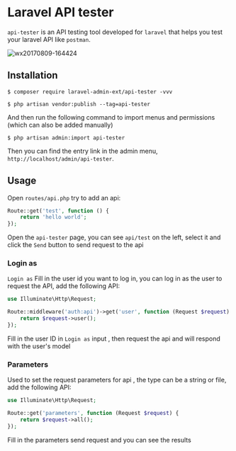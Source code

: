 # Laravel API tester

`api-tester` is an API testing tool developed for `laravel` that helps you test your laravel API like `postman`.

![wx20170809-164424](https://user-images.githubusercontent.com/1479100/29112946-1e32971c-7d22-11e7-8cc0-5b7ad25d084e.png)

## Installation

```shell
$ composer require laravel-admin-ext/api-tester -vvv

$ php artisan vendor:publish --tag=api-tester

```

And then run the following command to import menus and permissions (which can also be added manually)

```shell
$ php artisan admin:import api-tester
```

Then you can find the entry link in the admin menu, `http://localhost/admin/api-tester`.

## Usage

Open `routes/api.php` try to add an api:

```php
Route::get('test', function () {
    return 'hello world';
});
```

Open the `api-tester` page, you can see `api/test` on the left, select it and click the `Send` button to send request to
the api

### Login as

`Login as` Fill in the user id you want to log in, you can log in as the user to request the API, add the following API:

```php
use Illuminate\Http\Request;

Route::middleware('auth:api')->get('user', function (Request $request) {
    return $request->user();
});
```

Fill in the user ID in `Login as` input , then request the api and will respond with the user's model

### Parameters

Used to set the request parameters for api , the type can be a string or file, add the following API:

```php
use Illuminate\Http\Request;

Route::get('parameters', function (Request $request) {
    return $request->all();
});
```

Fill in the parameters send request and you can see the results